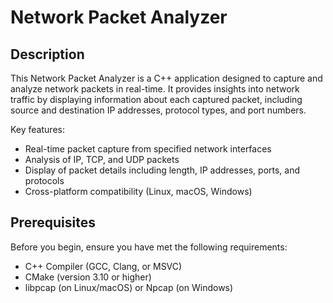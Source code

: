 # Network Packet Analyzer

## Description

This Network Packet Analyzer is a C++ application designed to capture and analyze network packets in real-time. It provides insights into network traffic by displaying information about each captured packet, including source and destination IP addresses, protocol types, and port numbers.

Key features:
- Real-time packet capture from specified network interfaces
- Analysis of IP, TCP, and UDP packets
- Display of packet details including length, IP addresses, ports, and protocols
- Cross-platform compatibility (Linux, macOS, Windows)

## Prerequisites

Before you begin, ensure you have met the following requirements:
- C++ Compiler (GCC, Clang, or MSVC)
- CMake (version 3.10 or higher)
- libpcap (on Linux/macOS) or Npcap (on Windows)

